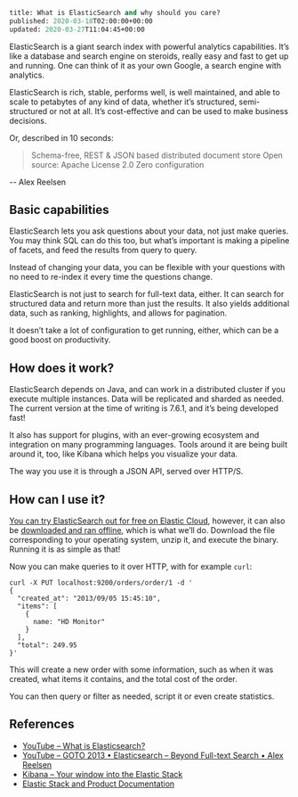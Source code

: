 ```meta
title: What is ElasticSearch and why should you care?
published: 2020-03-18T02:00:00+00:00
updated: 2020-03-27T11:04:45+00:00
```

ElasticSearch is a giant search index with powerful analytics capabilities. It’s like a database and search engine on steroids, really easy and fast to get up and running. One can think of it as your own Google, a search engine with analytics.

ElasticSearch is rich, stable, performs well, is well maintained, and able to scale to petabytes of any kind of data, whether it’s structured, semi-structured or not at all. It’s cost-effective and can be used to make business decisions.

Or, described in 10 seconds:

> Schema-free, REST & JSON based distributed document store
> Open source: Apache License 2.0
> Zero configuration

-- Alex Reelsen

## Basic capabilities

ElasticSearch lets you ask questions about your data, not just make queries. You may think SQL can do this too, but what’s important is making a pipeline of facets, and feed the results from query to query.

Instead of changing your data, you can be flexible with your questions with no need to re-index it every time the questions change.

ElasticSearch is not just to search for full-text data, either. It can search for structured data and return more than just the results. It also yields additional data, such as ranking, highlights, and allows for pagination.

It doesn’t take a lot of configuration to get running, either, which can be a good boost on productivity.

## How does it work?

ElasticSearch depends on Java, and can work in a distributed cluster if you execute multiple instances. Data will be replicated and sharded as needed. The current version at the time of writing is 7.6.1, and it’s being developed fast!

It also has support for plugins, with an ever-growing ecosystem and integration on many programming languages. Tools around it are being built around it, too, like Kibana which helps you visualize your data.

The way you use it is through a JSON API, served over HTTP/S.

## How can I use it?

[You can try ElasticSearch out for free on Elastic Cloud](https://www.elastic.co/downloads/), however, it can also be [downloaded and ran offline](https://www.elastic.co/downloads/elasticsearch), which is what we’ll do. Download the file corresponding to your operating system, unzip it, and execute the binary. Running it is as simple as that!

Now you can make queries to it over HTTP, with for example `curl`:

```
curl -X PUT localhost:9200/orders/order/1 -d '
{
  "created_at": "2013/09/05 15:45:10",
  "items": [
    {
      name: "HD Monitor"
    }
  ],
  "total": 249.95
}'
```

This will create a new order with some information, such as when it was created, what items it contains, and the total cost of the order.

You can then query or filter as needed, script it or even create statistics.

## References

* [YouTube – What is Elasticsearch?](https://youtu.be/sKnkQSec1U0)
* [YouTube – GOTO 2013 • Elasticsearch – Beyond Full-text Search • Alex Reelsen](https://youtu.be/yWNiRC_hUAw)
* [Kibana – Your window into the Elastic Stack](https://www.elastic.co/kibana)
* [Elastic Stack and Product Documentation](https://www.elastic.co/guide/index.html)
